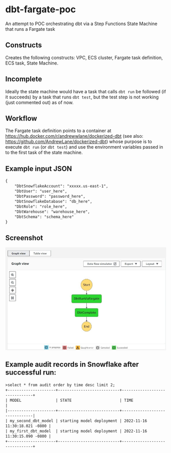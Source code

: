 # dbt-fargate-poc
An attempt to POC orchestrating dbt via a Step Functions State Machine that runs a Fargate task

## Constructs

Creates the following constructs: VPC, ECS cluster, Fargate task definition, ECS task, State Machine.

## Incomplete

Ideally the state machine would have a task that calls `dbt run` be followed (if it succeeds) by a task that runs `dbt test`, but the test step is not working (just commented out) as of now.

## Workflow

The Fargate task definition points to a container at https://hub.docker.com/r/andrewwlane/dockerized-dbt (see also: https://github.com/AndrewLane/dockerized-dbt) whose purpose is to execute `dbt run` (or `dbt test`) and use the environment variables passed in to the first task of the state machine.

## Example input JSON

```
{
    "DbtSnowflakeAccount": "xxxxx.us-east-1",
    "DbtUser": "user_here",
    "DbtPassword": "password_here",
    "DbtSnowflakeDatabase": "db_here",
    "DbtRole": "role_here",
    "DbtWarehouse": "warehouse_here",
    "DbtSchema": "schema_here"
}
```

## Screenshot

![state_machine.jpg](state_machine.jpg)

## Example audit records in Snowflake after successful run:

```
>select * from audit order by time desc limit 2;
+---------------------+---------------------------+-------------------------------+
| MODEL               | STATE                     | TIME                          |
|---------------------+---------------------------+-------------------------------|
| my_second_dbt_model | starting model deployment | 2022-11-16 11:30:18.021 -0800 |
| my_first_dbt_model  | starting model deployment | 2022-11-16 11:30:15.090 -0800 |
+---------------------+---------------------------+-------------------------------+
```
